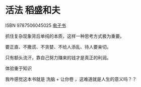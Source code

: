 # 活法 稻盛和夫

ISBN 9787506045025
[电子书](https://archive.org/details/huofa0001unse/page/62/mode/2up?view=theater)


抓住复杂现象背后单纯的本质，这样一种思考方式极为重要。

要正直、不撒谎、不贪婪、不给人添乱、待人要亲切。

只有额头流汗，靠自己努力赚来的钱才是真正的利润。


体验重于知识

我咋感觉这本书就是 洗脑 + 让你卷 ，这难道就是人生的意义吗？？
